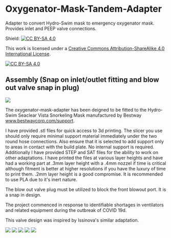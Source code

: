 # Oxygenator-Mask-Tandem-Adapter
Adapter to convert Hydro-Swim mask to emergency oxygenator mask. Provides inlet and PEEP valve connections.

Shield: [![CC BY-SA 4.0][cc-by-sa-shield]][cc-by-sa]

This work is licensed under a [Creative Commons Attribution-ShareAlike 4.0
International License][cc-by-sa].

[![CC BY-SA 4.0][cc-by-sa-image]][cc-by-sa]

[cc-by-sa]: http://creativecommons.org/licenses/by-sa/4.0/
[cc-by-sa-image]: https://licensebuttons.net/l/by-sa/4.0/88x31.png
[cc-by-sa-shield]: https://img.shields.io/badge/License-CC%20BY--SA%204.0-lightgrey.svg

## Assembly (Snap on inlet/outlet fitting and blow out valve snap in plug)

![](https://i.imgur.com/YO0PZUo.jpg)

The oxygenator-mask-adapter has been deigned to be fitted to the Hydro-Swim Seaclear Vista Snorkeling Mask manufactured by Bestway www.bestwaycorp.com/support.

I have provided .stl files for quick access to 3d printing. The slicer you use should only require minimal support material immediately under the two round hose connections. Also ensure that it is selected to add support only to areas in contact with the build plate. No internal support is required. Additionally I have provided STEP and SAT files for the ability to work on other adaptations. I have printed the files at various layer heights and have had a working part at .3mm layer height with a .4mm nozzel if time is critical although fitment is better at higher resolutions if you have the luxury of time to print them. .2mm layer height is a good compromise. It is recommended to use PLA due to it's inert nature.

The blow out valve plug must be utilized to block the front blowout port. It is a snap in design.

The project commenced in response to identifiable shortages in ventilators and related equipment during the outbreak of COVID 19d. 

This valve design was inspired by Issinova's similar adaptation.

![](https://i.imgur.com/9OxHlw9.png)
![](https://i.imgur.com/tgf6NgF.jpg)
![](https://i.imgur.com/MeFmqeV.jpg)
![](https://i.imgur.com/Jo613LC.jpg)
![](https://i.imgur.com/1U88l7c.jpg)

